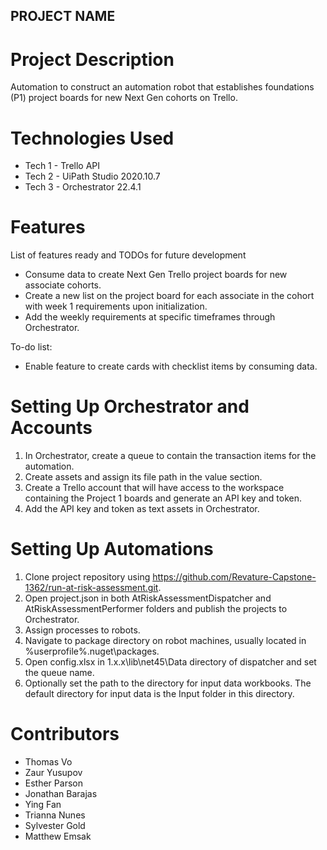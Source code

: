 ## PROJECT NAME

# Project Description
Automation to construct an automation robot that establishes foundations (P1) project boards for new Next Gen cohorts on Trello.

# Technologies Used
- Tech 1 - Trello API
- Tech 2 - UiPath Studio 2020.10.7
- Tech 3 - Orchestrator 22.4.1

# Features

List of features ready and TODOs for future development

- Consume data to create Next Gen Trello project boards for new associate cohorts.
- Create a new list on the project board for each associate in the cohort with week 1 requirements upon initialization.
- Add the weekly requirements at specific timeframes through Orchestrator.

To-do list:

- Enable feature to create cards with checklist items by consuming data.


# Setting Up Orchestrator and Accounts
  1. In Orchestrator, create a queue to contain the transaction items for the automation.
  2. Create assets and assign its file path in the value section.
  3. Create a Trello account that will have access to the workspace containing the Project 1 boards and generate an API key and token.
  4. Add the API key and token as text assets in Orchestrator.

# Setting Up Automations
  1. Clone project repository using https://github.com/Revature-Capstone-1362/run-at-risk-assessment.git.
  2. Open project.json in both AtRiskAssessmentDispatcher and AtRiskAssessmentPerformer folders and publish the projects to Orchestrator.
  3. Assign processes to robots.
  4. Navigate to package directory on robot machines, usually located in %userprofile%\.nuget\packages.
  5. Open config.xlsx in 1.x.x\lib\net45\Data directory of dispatcher and set the queue name.
  6. Optionally set the path to the directory for input data workbooks. The default directory for input data is the Input folder in this directory.

# Contributors
- Thomas Vo
- Zaur Yusupov
- Esther Parson
- Jonathan Barajas
- Ying Fan
- Trianna Nunes
- Sylvester Gold
- Matthew Emsak


